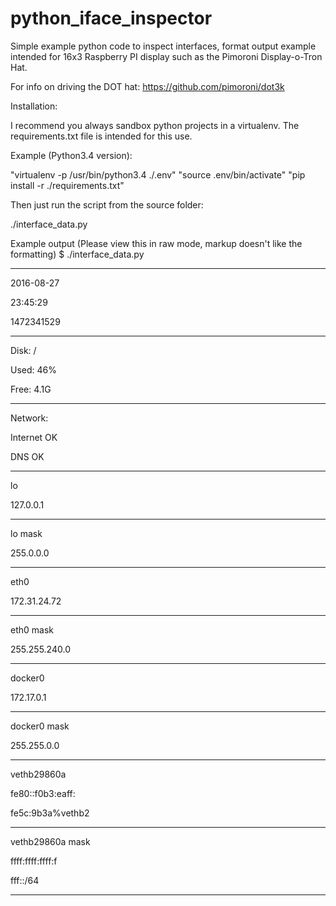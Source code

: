 # python_iface_inspector
Simple example python code to inspect interfaces, format output example intended for 16x3 Raspberry PI display such as the Pimoroni Display-o-Tron Hat.

For info on driving the DOT hat:
https://github.com/pimoroni/dot3k

Installation:

I recommend you always sandbox python projects in a virtualenv.  The requirements.txt file is intended for this use.

Example (Python3.4 version):

"virtualenv -p /usr/bin/python3.4 ./.env"
"source .env/bin/activate"
"pip install -r ./requirements.txt"

Then just run the script from the source folder:

./interface_data.py

Example output (Please view this in raw mode, markup doesn't like the formatting)
$ ./interface_data.py

- - - - - - - - - - - - - 
2016-08-27

23:45:29

1472341529
- - - - - - - - - - - - - 
Disk:  /

Used:  46%

Free:  4.1G
- - - - - - - - - - - - - 
Network:

Internet OK

DNS OK
- - - - - - - - - - - - - 
lo

127.0.0.1
- - - - - - - - - - - - - 
lo mask

255.0.0.0
- - - - - - - - - - - - - 
eth0

172.31.24.72
- - - - - - - - - - - - - 
eth0 mask

255.255.240.0
- - - - - - - - - - - - - 
docker0

172.17.0.1
- - - - - - - - - - - - - 
docker0 mask

255.255.0.0
- - - - - - - - - - - - - 
vethb29860a

fe80::f0b3:eaff:

fe5c:9b3a%vethb2
- - - - - - - - - - - - - 
vethb29860a mask

ffff:ffff:ffff:f

fff::/64
- - - - - - - - - - - - - 
